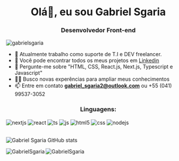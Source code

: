 
<h1 align="center">Olá👋, eu sou Gabriel Sgaria</h1>

<h3 align="center">Desenvolvedor Front-end</h2>
<p align="left"> <img src="https://komarev.com/ghpvc/?username=GabrielSgaria&label=Profile%20views&color=0e75b6&style=flat" alt="gabrielsgaria"/> </p>

- 🔭 Atualmente trabalho como suporte de T.I e DEV freelancer.
- 🌱 Você pode encontrar todos os meus projetos em [Linkedin](www.linkedin.com/in/gabriel-sgaria)
- 💬 Pergunte-me sobre "HTML, CSS, React.js, Next.js, Typescript e Javascript"
- 👨‍💻 Busco novas experências para ampliar meus conhecimentos
- 📫 Entre em contato **gabriel_sgaria2@outlook.com** ou +55 (041) 99537-3052

<h3 align="center">Linguagens:</h3>
<div style="display: inline_block">
  <img align="center" alt="nextjs" src="https://img.shields.io/badge/Next-black?style=for-the-badge&logo=next.js&logoColor=white" />
  <img align="center" alt="react" src="https://img.shields.io/badge/React-20232A?style=for-the-badge&logo=react&logoColor=61DAFB"/>
  <img align="center" alt="ts" src="https://img.shields.io/badge/TypeScript-007ACC?style=for-the-badge&logo=typescript&logoColor=white" />
  <img align="center" alt="js" src="https://img.shields.io/badge/JavaScript-F7DF1E?style=for-the-badge&logo=javascript&logoColor=black" />
  <img align="center" alt="html5" src="https://img.shields.io/badge/HTML5-E34F26?style=for-the-badge&logo=html5&logoColor=white" />
  <img align="center" alt="css" src="https://img.shields.io/badge/CSS3-1572B6?style=for-the-badge&logo=css3&logoColor=white" />
  <img align="center" alt="nodejs" src="https://img.shields.io/badge/Node.js-43853D?style=for-the-badge&logo=node.js&logoColor=white" />
</div><br/> 

![Gabriel Sgaria GitHub stats](https://github-readme-stats.vercel.app/api?username=GabrielSgaria&show_icons=true&theme=blue_navy)

<p><img align="left" src="https://github-readme-stats.vercel.app/api/top-langs?username=GabrielSgaria&show_icons=true&locale=en&theme=blue_navy&layout=pie" alt="GabrielSgaria" /></p>

<p><img align="left" src="https://github-readme-streak-stats.herokuapp.com/?user=GabrielSgaria&theme=blue_navy" alt="GabrielSgaria" /></p>
